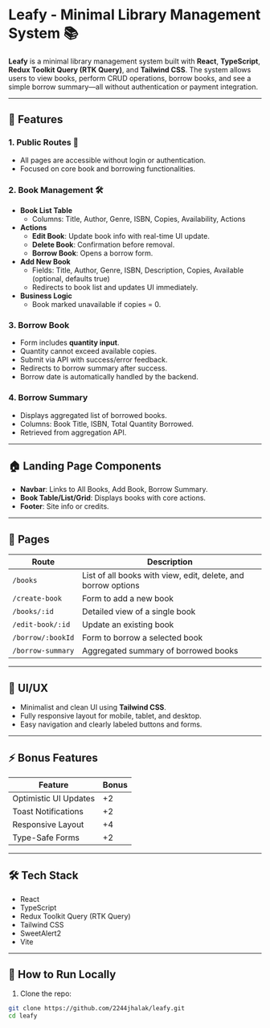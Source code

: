 # Leafy - Minimal Library Management System 📚

**Leafy** is a minimal library management system built with **React**, **TypeScript**, **Redux Toolkit Query (RTK Query)**, and **Tailwind CSS**. The system allows users to view books, perform CRUD operations, borrow books, and see a simple borrow summary—all without authentication or payment integration.

---

## 🌟 Features

### 1. Public Routes 🚀
- All pages are accessible without login or authentication.
- Focused on core book and borrowing functionalities.

### 2. Book Management 🛠️
- **Book List Table**
  - Columns: Title, Author, Genre, ISBN, Copies, Availability, Actions
- **Actions**
  - **Edit Book**: Update book info with real-time UI update.
  - **Delete Book**: Confirmation before removal.
  - **Borrow Book**: Opens a borrow form.
- **Add New Book**
  - Fields: Title, Author, Genre, ISBN, Description, Copies, Available (optional, defaults true)
  - Redirects to book list and updates UI immediately.
- **Business Logic**
  - Book marked unavailable if copies = 0.

### 3. Borrow Book
- Form includes **quantity input**.
- Quantity cannot exceed available copies.
- Submit via API with success/error feedback.
- Redirects to borrow summary after success.
- Borrow date is automatically handled by the backend.

### 4. Borrow Summary
- Displays aggregated list of borrowed books.
- Columns: Book Title, ISBN, Total Quantity Borrowed.
- Retrieved from aggregation API.

---

## 🏠 Landing Page Components
- **Navbar**: Links to All Books, Add Book, Borrow Summary.
- **Book Table/List/Grid**: Displays books with core actions.
- **Footer**: Site info or credits.

---

## 📄 Pages
| Route | Description |
|-------|-------------|
| `/books` | List of all books with view, edit, delete, and borrow options |
| `/create-book` | Form to add a new book |
| `/books/:id` | Detailed view of a single book |
| `/edit-book/:id` | Update an existing book |
| `/borrow/:bookId` | Form to borrow a selected book |
| `/borrow-summary` | Aggregated summary of borrowed books |

---

## 🎨 UI/UX
- Minimalist and clean UI using **Tailwind CSS**.
- Fully responsive layout for mobile, tablet, and desktop.
- Easy navigation and clearly labeled buttons and forms.

---

## ⚡ Bonus Features
| Feature | Bonus |
|---------|-------|
| Optimistic UI Updates | +2 |
| Toast Notifications | +2 |
| Responsive Layout | +4 |
| Type-Safe Forms | +2 |

---

## 🛠️ Tech Stack
- React
- TypeScript
- Redux Toolkit Query (RTK Query)
- Tailwind CSS
- SweetAlert2
- Vite

---

## 🚀 How to Run Locally
1. Clone the repo:

```bash
git clone https://github.com/2244jhalak/leafy.git
cd leafy

